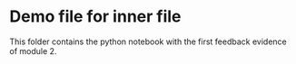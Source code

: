 # Demo file for inner file
This folder contains the python notebook with the first feedback evidence of module 2.